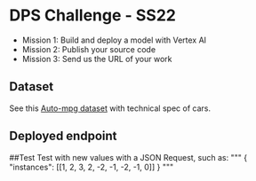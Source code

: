 # DPS Challenge - SS22
- Mission 1: Build and deploy a model with Vertex AI
- Mission 2: Publish your source code
- Mission 3: Send us the URL of your work
## Dataset
See this [Auto-mpg dataset](https://www.kaggle.com/uciml/autompg-dataset) with technical spec of cars.
## Deployed endpoint

##Test
Test with new values with a JSON Request, such as:
"""
{
"instances": [[1, 2, 3, 2, -2, -1, -2, -1, 0]]
}
"""
